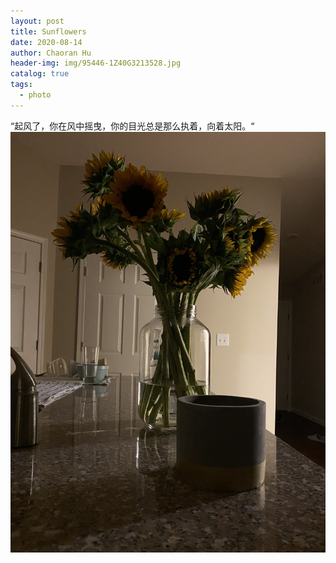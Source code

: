 ```yaml
---
layout: post
title: Sunflowers
date: 2020-08-14
author: Chaoran Hu
header-img: img/95446-1Z40G3213528.jpg
catalog: true
tags:
  - photo
---
```

“起风了，你在风中摇曳，你的目光总是那么执着，向着太阳。“
![](/photo/IMG_1382.JPG)

